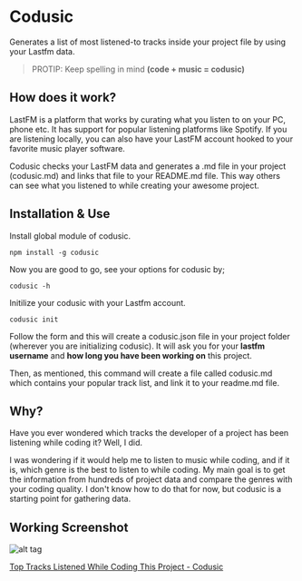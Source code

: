 # Codusic

Generates a list of most listened-to tracks inside your project file by using your Lastfm data.

> PROTIP: Keep spelling in mind **(code + music = codusic)**

## How does it work?

LastFM is a platform that works by curating what you listen to on your PC, phone etc. It has support for popular listening platforms like Spotify. If you are listening locally, you can also have your LastFM account hooked to your favorite music player software.

Codusic checks your LastFM data and generates a .md file in your project (codusic.md) and links that file to your README.md file. This way others can see what you listened to while creating your awesome project.

## Installation & Use

Install global module of codusic.

```
npm install -g codusic
```

Now you are good to go, see your options for codusic by;

```
codusic -h
```

Initilize your codusic with your Lastfm account.

```
codusic init
```

Follow the form and this will create a codusic.json file in your project folder (wherever you are initializing codusic). It will ask you for your **lastfm username** and **how long you have been working on** this project.

Then, as mentioned, this command will create a file called codusic.md which contains your popular track list, and link it to your readme.md file.

[](https://raw.githubusercontent.com/btk/codusic/master/screenshot.png)

## Why?

Have you ever wondered which tracks the developer of a project has been listening while coding it? Well, I did.

I was wondering if it would help me to listen to music while coding, and if it is, which genre is the best to listen to while coding. My main goal is to get the information from hundreds of project data and compare the genres with your coding quality. I don't know how to do that for now, but codusic is a starting point for gathering data.

## Working Screenshot

![alt tag](https://github.com/btk/codusic/blob/master/screenshot.png)

[Top Tracks Listened While Coding This Project - Codusic](codusic.md)
